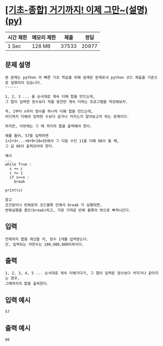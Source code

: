 # [[기초-종합] 거기까지! 이제 그만~(설명)(py)](https://codeup.kr/problem.php?id=6086)

| 시간 제한 | 메모리 제한 | 제출 | 정답 |
| --- | --- | --- | --- |
| 1 Sec | 128 MB | 37533 | 20977 |

## **문제 설명**

```
본 문제는 python 의 빠른 기초 학습을 위해 설계된 문제로서 python 코드 제출을 기준으로 설명되어 있습니다. 
------

1, 2, 3 ... 을 순서대로 계속 더해 합을 만드는데,
그 합이 입력한 정수보다 작을 동안만 계속 더하는 프로그램을 작성해보자.

즉, 1부터 n까지 정수를 하나씩 더해 합을 만드는데,
어디까지 더해야 입력한 수보다 같거나 커지는지 알아보고자 하는 문제이다.

하지만, 이번에는 그 때 까지의 합을 출력해야 한다.

예를 들어, 57을 입력하면
1+2+3+...+8+9+10=55에서 그 다음 수인 11을 더해 66이 될 때,
그 값 66이 출력되어야 한다.

예시
...
while True :
  s += c
  c += 1
  if s>=n :
    break

print(s)

참고
조건문이나 반복문의 코드블록 안에서 break 가 실행되면,
반복실행을 중단(break)하고, 가장 가까운 반복 블록의 밖으로 빠져나간다.
```

## 입력

```
언제까지 합을 계산할 지, 정수 1개를 입력받는다.
단, 입력되는 자연수는 100,000,000이하이다.
```

## 출력

```
1, 2, 3, 4, 5 ... 순서대로 계속 더해가다가, 그 합이 입력된 정수보다 커지거나 같아지는 경우,
그때까지의 합을 출력한다.
```

## 입력 예시

```
57
```

## 출력 예시

```
66
```
